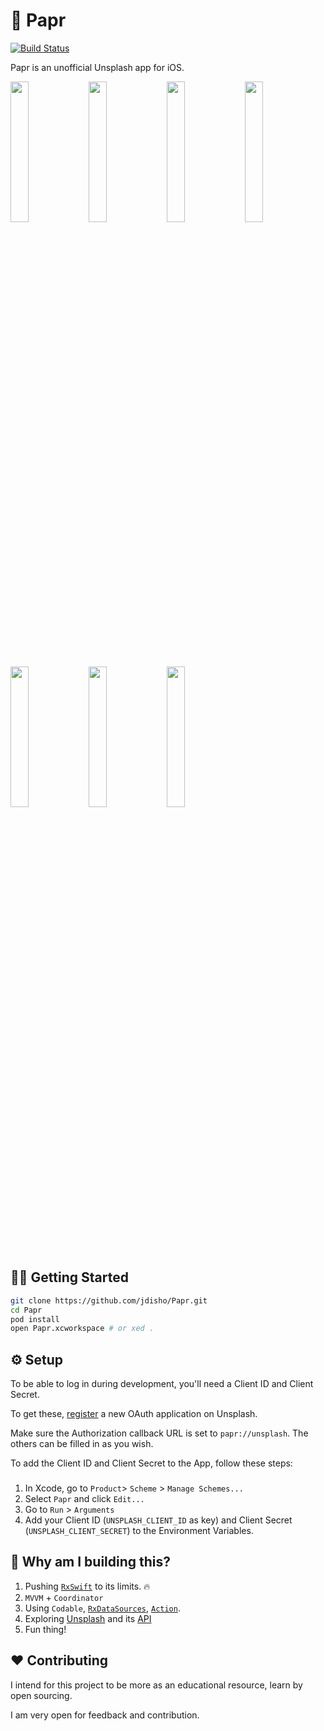 # 🌁 Papr
[![Build Status](https://travis-ci.com/jdisho/Papr.svg?token=xQbkrEbREfF5iXgoNCsn&branch=master)](https://travis-ci.com/jdisho/Papr)

Papr is an unofficial Unsplash app for iOS.

  <p float="right">
    <img src="https://github.com/jdisho/Papr/blob/develop/Screenshots/login_page.png" width="24%"/> 
    <img src="https://github.com/jdisho/Papr/blob/develop/Screenshots/home.png" width="24%"/> 
    <img src="https://github.com/jdisho/Papr/blob/develop/Screenshots/photo_details.png" width="24%"/>
    <img src="https://github.com/jdisho/Papr/blob/develop/Screenshots/add_to_collection.png" width="24%"/>
    <img src="https://github.com/jdisho/Papr/blob/develop/Screenshots/explore.png" width="24%"/> 
    <img src="https://github.com/jdisho/Papr/blob/develop/Screenshots/photo_collection.png" width="24%"/> 
    <img src="https://github.com/jdisho/Papr/blob/develop/Screenshots/search.png" width="24%"/>
  </p>

## 🏃‍♂️ Getting Started

``` bash
git clone https://github.com/jdisho/Papr.git
cd Papr
pod install
open Papr.xcworkspace # or xed .
```

## ⚙️ Setup
To be able to log in during development, you'll need a Client ID and Client Secret.

To get these, [register](https://unsplash.com/oauth/applications) a new OAuth application on Unsplash.

Make sure the Authorization callback URL is set to `papr://unsplash`. The others can be filled in as you wish.

To add the Client ID and Client Secret to the App, follow these steps:
###
1. In Xcode, go to `Product`> `Scheme` > `Manage Schemes...`
2. Select `Papr` and click `Edit...`
3. Go to `Run` > `Arguments`
4. Add your Client ID (`UNSPLASH_CLIENT_ID` as key) and Client Secret (`UNSPLASH_CLIENT_SECRET`) to the Environment Variables.


## 🎉 Why am I building this?
1. Pushing [`RxSwift`](https://github.com/ReactiveX/RxSwift) to its limits. 🔥
1. `MVVM` + `Coordinator`
1. Using `Codable`, [`RxDataSources`](https://github.com/RxSwiftCommunity/RxDataSources), [`Action`](https://github.com/RxSwiftCommunity/Action).
1. Exploring [Unsplash](https://unsplash.com) and its [API](https://unsplash.com/developers)
1. Fun thing!

## ❤️ Contributing
I intend for this project to be more as an educational resource, learn by open sourcing. 

I am very open for feedback and contribution.


